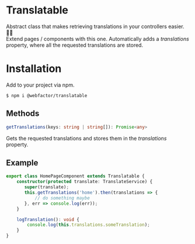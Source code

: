 # Translatable

Abstract class that makes retrieving translations in your controllers easier. 🏳️‍🌈  
Extend pages / components with this one. Automatically adds a _translations_ property, where all the requested translations are stored.

# Installation

Add to your project via npm.
```
$ npm i @webfactor/translatable
```

## Methods
```typescript
getTranslations(keys: string | string[]): Promise<any>
```
Gets the requested translations and stores them in the _translations_ property.

## Example
```typescript
export class HomePageComponent extends Translatable {
    constructor(protected translate: TranslateService) {
       super(translate);
       this.getTranslations('home').then(translations => {
           // do something maybe
       }, err => console.log(err));
    }

    logTranslation(): void {
        console.log(this.translations.someTranslation);
    }
}
```